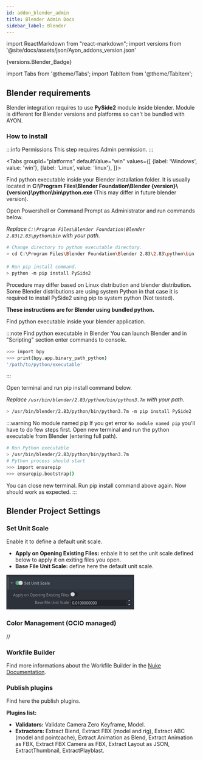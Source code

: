```yaml
---
id: addon_blender_admin
title: Blender Admin Docs
sidebar_label: Blender
---
```


import ReactMarkdown from "react-markdown";
import versions from '@site/docs/assets/json/Ayon_addons_version.json'

<ReactMarkdown>
{versions.Blender_Badge}
</ReactMarkdown>

import Tabs from '@theme/Tabs';
import TabItem from '@theme/TabItem';

## Blender requirements
Blender integration requires to use **PySide2** module inside blender. Module is different for Blender versions and platforms so can't be bundled with AYON.

### How to install

:::info Permissions
This step requires Admin permission.
:::

<Tabs
  groupId="platforms"
  defaultValue="win"
  values={[
    {label: 'Windows', value: 'win'},
    {label: 'Linux', value: 'linux'},
  ]}>

<TabItem value="win">

Find python executable inside your Blender installation folder. It is usually located in **C:\\Program Files\\Blender Foundation\\Blender {version}\\{version}\\python\\bin\\python.exe** (This may differ in future blender version).

Open Powershell or Command Prompt as Administrator and run commands below.

*Replace `C:\Program Files\Blender Foundation\Blender 2.83\2.83\python\bin` with your path.*

```bash
# Change directory to python executable directory.
> cd C:\Program Files\Blender Foundation\Blender 2.83\2.83\python\bin

# Run pip install command.
> python -m pip install PySide2
```

</TabItem>

<TabItem value="linux">

Procedure may differ based on Linux distribution and blender distribution. Some Blender distributions are using system Python in that case it is required to install PySide2 using pip to system python (Not tested).

**These instructions are for Blender using bundled python.**

Find python executable inside your blender application.

:::note Find python executable in Blender
You can launch Blender and in "Scripting" section enter commands to console.
```bash
>>> import bpy
>>> print(bpy.app.binary_path_python)
'/path/to/python/executable'
```
:::

Open terminal and run pip install command below.

*Replace `/usr/bin/blender/2.83/python/bin/python3.7m` with your path.*
```bash
> /usr/bin/blender/2.83/python/bin/python3.7m -m pip install PySide2
```

:::warning No module named pip
If you get error `No module named pip` you'll have to do few steps first. Open new terminal and run the python executable from Blender (entering full path).
```bash
# Run Python executable
> /usr/bin/blender/2.83/python/bin/python3.7m
# Python process should start
>>> import ensurepip
>>> ensurepip.bootstrap()
```
You can close new terminal. Run pip install command above again. Now should work as expected.
:::

</TabItem>

</Tabs>

## Blender Project Settings

### Set Unit Scale
Enable it to define a default unit scale. 
- **Apply on Opening Existing Files:** enbale it to set the unit scale defined below to apply it on exiting files you open.
- **Base File Unit Scale:** define here the default unit scale. 

![Set Unit Scale](assets/project_settings_blender_unitScale.png)

### Color Management (OCIO managed)
//

### Workfile Builder
Find more informations about the Workfile Builder in the [Nuke Documentation](addon_nuke_admin.md#workfile-builder).

### Publish plugins
 Find here the publish plugins.

**Plugins list:** 
- **Validators:** Validate Camera Zero Keyframe, Model.
- **Extractors:** Extract Blend, Extract FBX (model and rig), Extract ABC (model and pointcache), Extract Animation as Blend, Extract Animation as FBX, Extract FBX Camera as FBX, Extract Layout as JSON, ExtractThumbnail, ExtractPlayblast.
